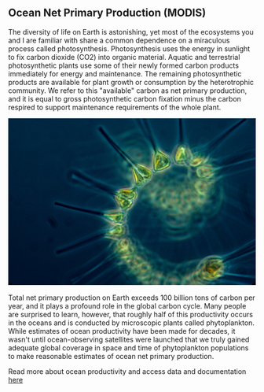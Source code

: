 ## Ocean Net Primary Production (MODIS)

The diversity of life on Earth is astonishing, yet most of the ecosystems you and I are familiar with share a common dependence on a miraculous process called photosynthesis. Photosynthesis uses the energy in sunlight to fix carbon dioxide (CO2) into organic material. Aquatic and terrestrial photosynthetic plants use some of their newly formed carbon products immediately for energy and maintenance. The remaining photosynthetic products are available for plant growth or consumption by the heterotrophic community. We refer to this "available" carbon as net primary production, and it is equal to gross photosynthetic carbon fixation minus the carbon respired to support maintenance requirements of the whole plant.

![](https://raw.githubusercontent.com/eurodatacube/eodash-assets/main/collections/NPPN_net_primary_production/phytoplankton.jpg)

Total net primary production on Earth exceeds 100 billion tons of carbon per year, and it plays a profound role in the global carbon cycle. Many people are surprised to learn, however, that roughly half of this productivity occurs in the oceans and is conducted by microscopic plants called phytoplankton. While estimates of ocean productivity have been made for decades, it wasn't until ocean-observing satellites were launched that we truly gained adequate global coverage in space and time of phytoplankton populations to make reasonable estimates of ocean net primary production.

Read more about ocean productivity and access data and documentation [here](https://sites.science.oregonstate.edu/ocean.productivity/index.php)